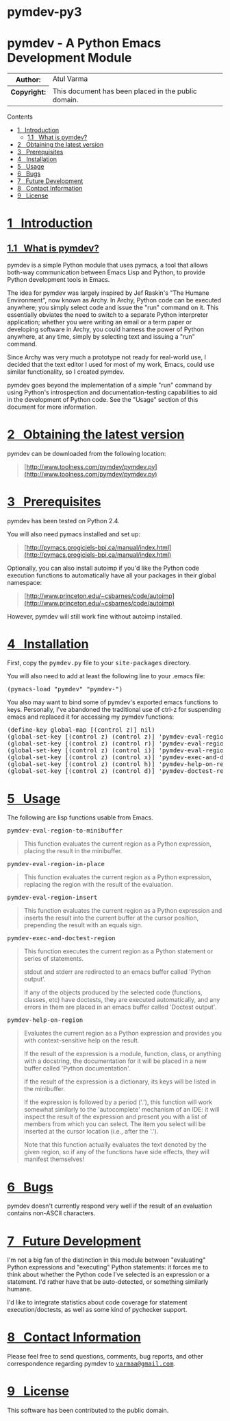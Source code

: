 # pymdev-py3
<div class="document" id="pymdev-a-python-emacs-development-module">

# pymdev - A Python Emacs Development Module

<table class="docinfo" frame="void" rules="none"><colgroup><col class="docinfo-name"> <col class="docinfo-content"></colgroup>

<tbody valign="top">

<tr>

<th class="docinfo-name">Author:</th>

<td>Atul Varma</td>

</tr>

<tr>

<th class="docinfo-name">Copyright:</th>

<td>This document has been placed in the public domain.</td>

</tr>

</tbody>

</table>

<div class="contents topic">

<a id="contents" name="contents">Contents</a>

*   [1   Introduction](#introduction)
    *   [1.1   What is pymdev?](#what-is-pymdev)
*   [2   Obtaining the latest version](#obtaining-the-latest-version)
*   [3   Prerequisites](#prerequisites)
*   [4   Installation](#installation)
*   [5   Usage](#usage)
*   [6   Bugs](#bugs)
*   [7   Future Development](#future-development)
*   [8   Contact Information](#contact-information)
*   [9   License](#license)

</div>

<div class="section">

# [1   Introduction](#id1)

<div class="section">

## [1.1   What is pymdev?](#id2)

pymdev is a simple Python module that uses pymacs, a tool that allows both-way communication between Emacs Lisp and Python, to provide Python development tools in Emacs.

The idea for pymdev was largely inspired by Jef Raskin's "The Humane Environment", now known as Archy. In Archy, Python code can be executed anywhere; you simply select code and issue the "run" command on it. This essentially obviates the need to switch to a separate Python interpreter application; whether you were writing an email or a term paper or developing software in Archy, you could harness the power of Python anywhere, at any time, simply by selecting text and issuing a "run" command.

Since Archy was very much a prototype not ready for real-world use, I decided that the text editor I used for most of my work, Emacs, could use similar functionality, so I created pymdev.

pymdev goes beyond the implementation of a simple "run" command by using Python's introspection and documentation-testing capabilities to aid in the development of Python code. See the "Usage" section of this document for more information.

</div>

</div>

<div class="section">

# [2   Obtaining the latest version](#id3)

pymdev can be downloaded from the following location:

> [http://www.toolness.com/pymdev/pymdev.py](http://www.toolness.com/pymdev/pymdev.py)

</div>

<div class="section">

# [3   Prerequisites](#id4)

pymdev has been tested on Python 2.4.

You will also need pymacs installed and set up:

> [http://pymacs.progiciels-bpi.ca/manual/index.html](http://pymacs.progiciels-bpi.ca/manual/index.html)

Optionally, you can also install autoimp if you'd like the Python code execution functions to automatically have all your packages in their global namespace:

> [http://www.princeton.edu/~csbarnes/code/autoimp](http://www.princeton.edu/~csbarnes/code/autoimp)

However, pymdev will still work fine without autoimp installed.

</div>

<div class="section">

# [4   Installation](#id5)

First, copy the <tt class="docutils literal"><span class="pre">pymdev.py</span></tt> file to your <tt class="docutils literal"><span class="pre">site-packages</span></tt> directory.

You will also need to add at least the following line to your .emacs file:

<pre class="literal-block">(pymacs-load "pymdev" "pymdev-")
</pre>

You also may want to bind some of pymdev's exported emacs functions to keys. Personally, I've abandoned the traditional use of ctrl-z for suspending emacs and replaced it for accessing my pymdev functions:

<pre class="literal-block">(define-key global-map [(control z)] nil)
(global-set-key [(control z) (control z)] 'pymdev-eval-region-to-minibuffer)
(global-set-key [(control z) (control r)] 'pymdev-eval-region-in-place)
(global-set-key [(control z) (control i)] 'pymdev-eval-region-insert)
(global-set-key [(control z) (control x)] 'pymdev-exec-and-doctest-region)
(global-set-key [(control z) (control h)] 'pymdev-help-on-region)
(global-set-key [(control z) (control d)] 'pymdev-doctest-region)
</pre>

</div>

<div class="section">

# [5   Usage](#id6)

The following are lisp functions usable from Emacs.

<tt class="docutils literal"><span class="pre">pymdev-eval-region-to-minibuffer</span></tt>

> This function evaluates the current region as a Python expression, placing the result in the minibuffer.

<tt class="docutils literal"><span class="pre">pymdev-eval-region-in-place</span></tt>

> This function evaluates the current region as a Python expression, replacing the region with the result of the evaluation.

<tt class="docutils literal"><span class="pre">pymdev-eval-region-insert</span></tt>

> This function evaluates the current region as a Python expression and inserts the result into the current buffer at the cursor position, prepending the result with an equals sign.

<tt class="docutils literal"><span class="pre">pymdev-exec-and-doctest-region</span></tt>

> This function executes the current region as a Python statement or series of statements.
> 
> stdout and stderr are redirected to an emacs buffer called 'Python output'.
> 
> If any of the objects produced by the selected code (functions, classes, etc) have doctests, they are executed automatically, and any errors in them are placed in an emacs buffer called 'Doctest output'.

<tt class="docutils literal"><span class="pre">pymdev-help-on-region</span></tt>

> Evaluates the current region as a Python expression and provides you with context-sensitive help on the result.
> 
> If the result of the expression is a module, function, class, or anything with a docstring, the documentation for it will be placed in a new buffer called 'Python documentation'.
> 
> If the result of the expression is a dictionary, its keys will be listed in the minibuffer.
> 
> If the expression is followed by a period ('.'), this function will work somewhat similarly to the 'autocomplete' mechanism of an IDE: it will inspect the result of the expression and present you with a list of members from which you can select. The item you select will be inserted at the cursor location (i.e., after the '.').
> 
> Note that this function actually evaluates the text denoted by the given region, so if any of the functions have side effects, they will manifest themselves!

</div>

<div class="section">

# [6   Bugs](#id7)

pymdev doesn't currently respond very well if the result of an evaluation contains non-ASCII characters.

</div>

<div class="section">

# [7   Future Development](#id8)

I'm not a big fan of the distinction in this module between "evaluating" Python expressions and "executing" Python statements: it forces me to think about whether the Python code I've selected is an expression or a statement. I'd rather have that be auto-detected, or something similarly humane.

I'd like to integrate statistics about code coverage for statement execution/doctests, as well as some kind of pychecker support.

</div>

<div class="section">

# [8   Contact Information](#id9)

Please feel free to send questions, comments, bug reports, and other correspondence regarding pymdev to <tt class="docutils literal"><span class="pre">varmaa@gmail.com</span></tt>.

</div>

<div class="section">

# [9   License](#id10)

This software has been contributed to the public domain.

</div>

</div>
